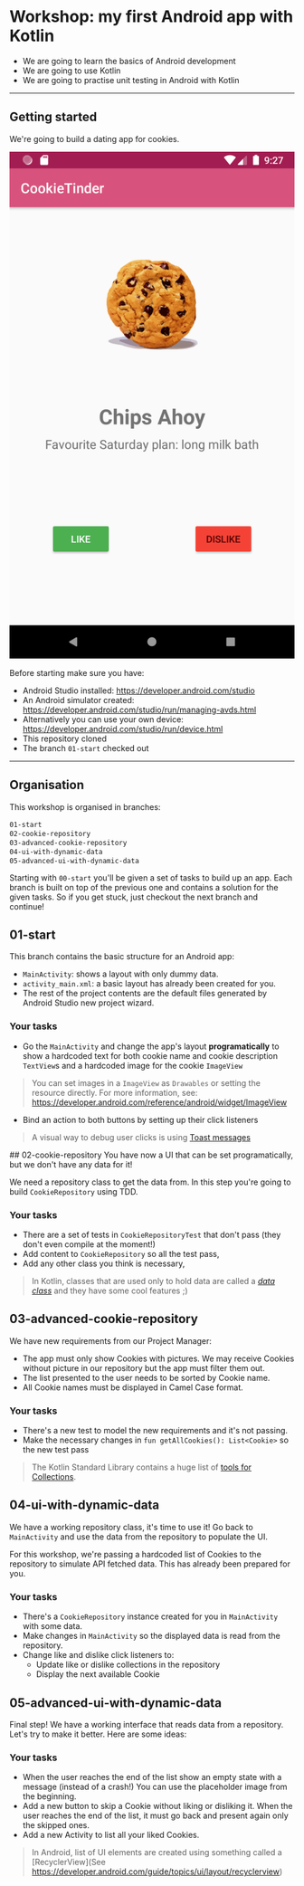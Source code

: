 # Workshop: my first Android app with Kotlin

- We are going to learn the basics of Android development
- We are going to use Kotlin
- We are going to practise unit testing in Android with Kotlin

---

## Getting started

We're going to build a dating app for cookies. 

![screenshot](screenshots/app.png)

Before starting make sure you have:

* Android Studio installed: https://developer.android.com/studio
* An Android simulator created: https://developer.android.com/studio/run/managing-avds.html
* Alternatively you can use your own device: https://developer.android.com/studio/run/device.html
* This repository cloned
* The branch `01-start` checked out


---
## Organisation
This workshop is organised in branches: 

```
01-start
02-cookie-repository
03-advanced-cookie-repository
04-ui-with-dynamic-data
05-advanced-ui-with-dynamic-data
```

Starting with `00-start` you'll be given a set of tasks to build up an app. Each branch is built on top of the previous one and contains a solution for the given tasks. So if you get stuck, just checkout the next branch and continue!

## 01-start

This branch contains the basic structure for an Android app:

* `MainActivity`: shows a layout with only dummy data.
* `activity_main.xml`: a basic layout has already been created for you.
* The rest of the project contents are the default files generated by Android Studio new project wizard.


### Your tasks

* Go the `MainActivity` and change the app's layout **programatically** to show a hardcoded text for both cookie name and cookie description `TextView`s and a hardcoded image for the cookie `ImageView`

> You can set images in a `ImageView` as `Drawables` or setting the resource directly. For more information, see: https://developer.android.com/reference/android/widget/ImageView

* Bind an action to both buttons by setting up their click listeners

> A visual way to debug user clicks is using [Toast messages](https://developer.android.com/guide/topics/ui/notifiers/toasts)


## 02-cookie-repository
You have now a UI that can be set programatically, but we don't have any data for it! 

We need a repository class to get the data from. In this step you're going to build `CookieRepository` using TDD.



### Your tasks
* There are a set of tests in `CookieRepositoryTest` that don't pass (they don't even compile at the moment!)
* Add content to `CookieRepository` so all the test pass,
* Add any other class you think is necessary,


> In Kotlin, classes that are used only to hold data are called a [*data class*](https://kotlinlang.org/docs/reference/data-classes.html) and they have some cool features ;)

## 03-advanced-cookie-repository

We have new requirements from our Project Manager: 

-  The app must only show Cookies with pictures. We may receive Cookies without picture in our repository but the app must filter them out. 
- The list presented to the user needs to be sorted by Cookie name.
- All Cookie names must be displayed in Camel Case format.


### Your tasks
* There's a new test to model the new requirements and it's not passing.
* Make the necessary changes in `fun getAllCookies(): List<Cookie>` so the new test pass

> The Kotlin Standard Library contains a huge list of [tools for Collections](https://kotlinlang.org/docs/reference/collections-overview.html).

## 04-ui-with-dynamic-data
We have a working repository class, it's time to use it!
Go back to `MainActivity` and use the data from the repository to populate the UI.

For this workshop, we're passing a hardcoded list of Cookies to the repository to simulate API fetched data. This has already been prepared for you.

### Your tasks
* There's a `CookieRepository` instance created for you in `MainActivity` with some data.
* Make changes in `MainActivity` so the displayed data is read from the repository.
* Change like and dislike click listeners to:
  * Update like or dislike collections in the repository
  * Display the next available Cookie

## 05-advanced-ui-with-dynamic-data 
Final step! We have a working interface that reads data from a repository. Let's try to make it better. Here are some ideas:

### Your tasks
* When the user reaches the end of the list show an empty state with a message (instead of a crash!) You can use the placeholder image from the beginning.
* Add a new button to skip a Cookie without liking or disliking it. When the user reaches the end of the list, it must go back and present again only the skipped ones.
* Add a new Activity to list all your liked Cookies.

> In Android, list of UI elements are created using something called a [RecyclerView](See https://developer.android.com/guide/topics/ui/layout/recyclerview)

